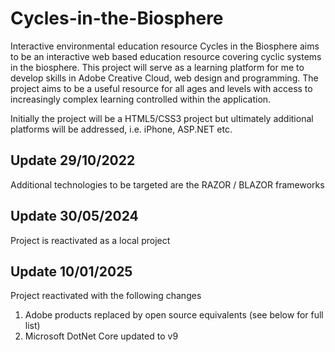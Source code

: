# Cycles-in-the-Biosphere

Interactive environmental education resource
Cycles in the Biosphere aims to be an interactive web based education resource covering cyclic systems in the biosphere.
This project will serve as a learning platform for me to develop skills in Adobe Creative Cloud, web design and programming.
The project aims to be a useful resource for all ages and levels with access to increasingly complex learning
controlled within the application.

Initially the project will be a HTML5/CSS3 project but ultimately additional platforms will be addressed, i.e. iPhone, ASP.NET etc.

## Update 29/10/2022

Additional technologies to be targeted are the RAZOR / BLAZOR frameworks

## Update 30/05/2024

Project is reactivated as a local project

## Update 10/01/2025

Project reactivated with the following changes

1. Adobe products replaced by open source equivalents (see below for full list)
2. Microsoft DotNet Core updated to v9
